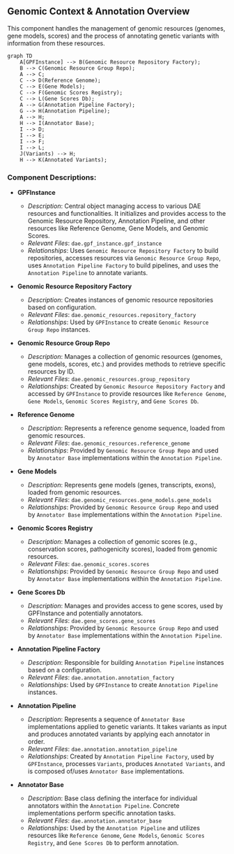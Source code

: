 ## Genomic Context & Annotation Overview

This component handles the management of genomic resources (genomes, gene models, scores) and the process of annotating genetic variants with information from these resources.

```mermaid
graph TD
    A[GPFInstance] --> B(Genomic Resource Repository Factory);
    B --> C(Genomic Resource Group Repo);
    A --> C;
    C --> D(Reference Genome);
    C --> E(Gene Models);
    C --> F(Genomic Scores Registry);
    C --> L(Gene Scores Db);
    A --> G(Annotation Pipeline Factory);
    G --> H(Annotation Pipeline);
    A --> H;
    H --> I(Annotator Base);
    I --> D;
    I --> E;
    I --> F;
    I --> L;
    J(Variants) --> H;
    H --> K(Annotated Variants);
```

### Component Descriptions:

*   **GPFInstance**
    *   *Description*: Central object managing access to various DAE resources and functionalities. It initializes and provides access to the Genomic Resource Repository, Annotation Pipeline, and other resources like Reference Genome, Gene Models, and Genomic Scores.
    *   *Relevant Files*: `dae.gpf_instance.gpf_instance`
    *   *Relationships*: Uses `Genomic Resource Repository Factory` to build repositories, accesses resources via `Genomic Resource Group Repo`, uses `Annotation Pipeline Factory` to build pipelines, and uses the `Annotation Pipeline` to annotate variants.

*   **Genomic Resource Repository Factory**
    *   *Description*: Creates instances of genomic resource repositories based on configuration.
    *   *Relevant Files*: `dae.genomic_resources.repository_factory`
    *   *Relationships*: Used by `GPFInstance` to create `Genomic Resource Group Repo` instances.

*   **Genomic Resource Group Repo**
    *   *Description*: Manages a collection of genomic resources (genomes, gene models, scores, etc.) and provides methods to retrieve specific resources by ID.
    *   *Relevant Files*: `dae.genomic_resources.group_repository`
    *   *Relationships*: Created by `Genomic Resource Repository Factory` and accessed by `GPFInstance` to provide resources like `Reference Genome`, `Gene Models`, `Genomic Scores Registry`, and `Gene Scores Db`.

*   **Reference Genome**
    *   *Description*: Represents a reference genome sequence, loaded from genomic resources.
    *   *Relevant Files*: `dae.genomic_resources.reference_genome`
    *   *Relationships*: Provided by `Genomic Resource Group Repo` and used by `Annotator Base` implementations within the `Annotation Pipeline`.

*   **Gene Models**
    *   *Description*: Represents gene models (genes, transcripts, exons), loaded from genomic resources.
    *   *Relevant Files*: `dae.genomic_resources.gene_models.gene_models`
    *   *Relationships*: Provided by `Genomic Resource Group Repo` and used by `Annotator Base` implementations within the `Annotation Pipeline`.

*   **Genomic Scores Registry**
    *   *Description*: Manages a collection of genomic scores (e.g., conservation scores, pathogenicity scores), loaded from genomic resources.
    *   *Relevant Files*: `dae.genomic_scores.scores`
    *   *Relationships*: Provided by `Genomic Resource Group Repo` and used by `Annotator Base` implementations within the `Annotation Pipeline`.

*   **Gene Scores Db**
    *   *Description*: Manages and provides access to gene scores, used by GPFInstance and potentially annotators.
    *   *Relevant Files*: `dae.gene_scores.gene_scores`
    *   *Relationships*: Provided by `Genomic Resource Group Repo` and used by `Annotator Base` implementations within the `Annotation Pipeline`.

*   **Annotation Pipeline Factory**
    *   *Description*: Responsible for building `Annotation Pipeline` instances based on a configuration.
    *   *Relevant Files*: `dae.annotation.annotation_factory`
    *   *Relationships*: Used by `GPFInstance` to create `Annotation Pipeline` instances.

*   **Annotation Pipeline**
    *   *Description*: Represents a sequence of `Annotator Base` implementations applied to genetic variants. It takes variants as input and produces annotated variants by applying each annotator in order.
    *   *Relevant Files*: `dae.annotation.annotation_pipeline`
    *   *Relationships*: Created by `Annotation Pipeline Factory`, used by `GPFInstance`, processes `Variants`, produces `Annotated Variants`, and is composed of/uses `Annotator Base` implementations.

*   **Annotator Base**
    *   *Description*: Base class defining the interface for individual annotators within the `Annotation Pipeline`. Concrete implementations perform specific annotation tasks.
    *   *Relevant Files*: `dae.annotation.annotator_base`
    *   *Relationships*: Used by the `Annotation Pipeline` and utilizes resources like `Reference Genome`, `Gene Models`, `Genomic Scores Registry`, and `Gene Scores Db` to perform annotation.
